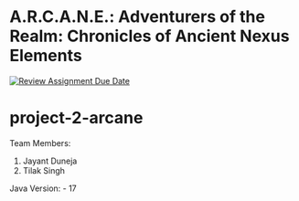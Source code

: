 # A.R.C.A.N.E.: Adventurers of the Realm: Chronicles of Ancient Nexus Elements

[![Review Assignment Due Date](https://classroom.github.com/assets/deadline-readme-button-24ddc0f5d75046c5622901739e7c5dd533143b0c8e959d652212380cedb1ea36.svg)](https://classroom.github.com/a/0UBO3sfV)
# project-2-arcane

Team Members:
1. Jayant Duneja
2. Tilak Singh

Java Version: - 17
